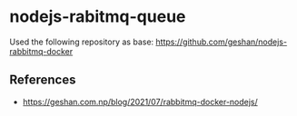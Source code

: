 # nodejs-rabitmq-queue
Used the following repository as base: https://github.com/geshan/nodejs-rabbitmq-docker

## References
- https://geshan.com.np/blog/2021/07/rabbitmq-docker-nodejs/